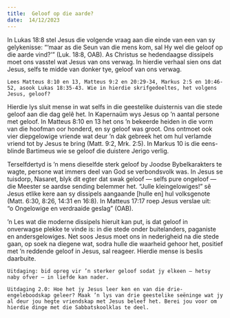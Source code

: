 ```yaml
---
title:  Geloof op die aarde?
date:  14/12/2023
---
```


In Lukas 18:8 stel Jesus die volgende vraag aan die einde van een van sy gelykenisse: “‘maar as die Seun van die mens kom, sal Hy wel die geloof op die aarde vind?’” (Luk. 18:8, OAB). As Christus se hedendaagse dissipels moet ons vasstel wat Jesus van ons verwag. In hierdie verhaal sien ons dat Jesus, selfs te midde van donker tye, geloof van ons verwag.

`Lees Matteus 8:10 en 13, Matteus 9:2 en 20:29-34, Markus 2:5 en 10:46-52, asook Lukas 18:35-43. Wie in hierdie skrifgedeeltes, het volgens Jesus, geloof?`

Hierdie lys sluit mense in wat selfs in die geestelike duisternis van die stede geloof aan die dag gelê het. In Kapernaüm wys Jesus op ’n aantal persone met geloof. In Matteus 8:10 en 13 het ons ’n bekeerde heiden in die vorm van die hoofman oor honderd, en sy geloof was groot. Ons ontmoet ook vier diepgelowige vriende wat deur ’n dak gebreek het om hul verlamde vriend tot by Jesus te bring (Matt. 9:2, Mrk. 2:5). In Markus 10 is die eens-blinde Bartimeus wie se geloof die duistere Jerigo verlig.

Terselfdertyd is ’n mens dieselfde sterk geloof by Joodse Bybelkarakters te wagte, persone wat immers deel van God se verbondsvolk was. In Jesus se tuisdorp, Nasaret, blyk dit egter dat swak geloof — selfs pure ongeloof — die Meester se aardse sending belemmer het. “Julle kleingelowiges!” sê Jesus etlike kere aan sy dissipels aangaande [hulle en] hul volksgenote (Matt. 6:30, 8:26, 14:31 en 16:8). In Matteus 17:17 roep Jesus verslae uit: “o Ongelowige en verdraaide geslag” (OAB).

’n Les wat die moderne dissipels hieruit kan put, is dat geloof in onverwagse plekke te vinde is: in die stede onder buitelanders, paganiste en andersgelowiges. Net soos Jesus moet ons in nederigheid na die stede gaan, op soek na diegene wat, sodra hulle die waarheid gehoor het, positief met ’n reddende geloof in Jesus, sal reageer. Hierdie mense is beslis daarbuite.

`Uitdaging: bid opreg vir ’n sterker geloof sodat jy elkeen — hetsy naby ofver — in liefde kan nader.`

`Uitdaging 2.0: Hoe het jy Jesus leer ken en van die drie-engeleboodskap geleer? Maak ’n lys van drie geestelike seëninge wat jy al deur jou hegte vriendskap met Jesus beleef het. Berei jou voor om hierdie dinge met die Sabbatskoolklas te deel.`
